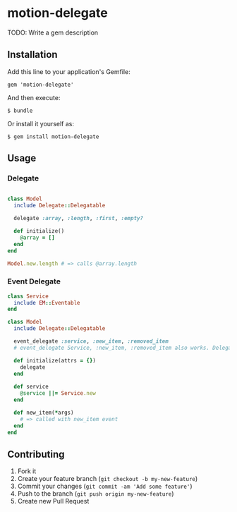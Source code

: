 # motion-delegate

TODO: Write a gem description

## Installation

Add this line to your application's Gemfile:

    gem 'motion-delegate'

And then execute:

    $ bundle

Or install it yourself as:

    $ gem install motion-delegate

## Usage

### Delegate
~~~ ruby

class Model
  include Delegate::Delegatable  

  delegate :array, :length, :first, :empty?

  def initialize()
    @array = []
  end
end

Model.new.length # => calls @array.length
~~~

### Event Delegate

~~~ ruby
class Service
  include EM::Eventable
end

class Model
  include Delegate::Delegatable  

  event_delegate :service, :new_item, :removed_item
  # event_delegate Service, :new_item, :removed_item also works. Delegate will create the Service

  def initialize(attrs = {})
    delegate
  end
  
  def service
    @service ||= Service.new
  end

  def new_item(*args)
    # => called with new_item event 
  end
end
~~~

## Contributing

1. Fork it
2. Create your feature branch (`git checkout -b my-new-feature`)
3. Commit your changes (`git commit -am 'Add some feature'`)
4. Push to the branch (`git push origin my-new-feature`)
5. Create new Pull Request
